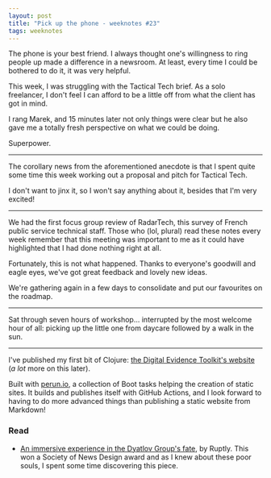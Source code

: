 ```yaml
---
layout: post
title: "Pick up the phone - weeknotes #23"
tags: weeknotes
---
```

The phone is your best friend. I always thought one's willingness to ring people up made a difference in a newsroom. At least, every time I could be bothered to do it, it was very helpful.

This week, I was struggling with the Tactical Tech brief. As a solo freelancer, I don't feel I can afford to be a little off from what the client has got in mind.

I rang Marek, and 15 minutes later not only things were clear but he also gave me a totally fresh perspective on what we could be doing.

Superpower.

---

The corollary news from the aforementioned anecdote is that I spent quite some time this week working out a proposal and pitch for Tactical Tech.

I don't want to jinx it, so I won't say anything about it, besides that I'm very excited!

---

We had the first focus group review of RadarTech, this survey of French public service technical staff. Those who (lol, plural) read these notes every week remember that this meeting was important to me as it could have highlighted that I had done nothing right at all.

Fortunately, this is not what happened. Thanks to everyone's goodwill and eagle eyes, we've got great feedback and lovely new ideas.

We're gathering again in a few days to consolidate and put our favourites on the roadmap.

---

Sat through seven hours of workshop... interrupted by the most welcome hour of all: picking up the little one from daycare followed by a walk in the sun.

---

I've published my first bit of Clojure: [the Digital Evidence Toolkit's website](https://github.com/digitalevidencetoolkit/digitalevidencetoolkit.github.io) (_a lot_ more on this later).

Built with [perun.io](https://perun.io), a collection of Boot tasks helping the creation of static sites. It builds and publishes itself with GitHub Actions, and I look forward to having to do more advanced things than publishing a static website from Markdown!

### Read
- [An immersive experience in the Dyatlov Group's fate](https://dyatlov.ruptly.tv/en/), by Ruptly. This won a Society of News Design award and as I knew about these poor souls, I spent some time discovering this piece.
